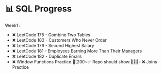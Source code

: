 # 📊 SQL Progress
Week1 : 
- ❌ LeetCode 175 - Combine Two Tables
- ❌ LeetCode 183 - Customers Who Never Order
- ❌ LeetCode 176 - Second Highest Salary
- ❌ LeetCode 181 - Employees Earning More Than Their Managers
- ❌ LeetCode 182 - Duplicate Emails
- ❌ Window Functions Practice
[200~✅ Repo should show:- ❌ Joins Practice
